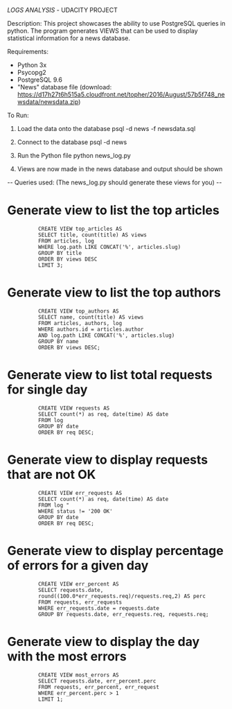 *LOGS ANALYSIS* - UDACITY PROJECT

 Description:  This project showcases the ability to use PostgreSQL queries in python. 
              The program generates VIEWS that can be used to display statistical information
              for a news database.
 
 Requirements:
 - Python 3x
 - Psycopg2
 - PostgreSQL 9.6
 - "News" database file (download: https://d17h27t6h515a5.cloudfront.net/topher/2016/August/57b5f748_newsdata/newsdata.zip)

 To Run:
 1. Load the data onto the database
	psql -d news -f newsdata.sql
 
 2. Connect to the database 
        psql -d news

 3. Run the Python file
        python news_log.py

 4. Views are now made in the news database and output should be shown



 -- Queries used: (The news_log.py should generate these views for you) --
          

# Generate view to list the top articles

              CREATE VIEW top_articles AS
              SELECT title, count(title) AS views
              FROM articles, log
              WHERE log.path LIKE CONCAT('%', articles.slug)
              GROUP BY title
              ORDER BY views DESC
              LIMIT 3;


# Generate view to list the top authors

    	      CREATE VIEW top_authors AS
              SELECT name, count(title) AS views
              FROM articles, authors, log
              WHERE authors.id = articles.author
              AND log.path LIKE CONCAT('%', articles.slug)
              GROUP BY name
              ORDER BY views DESC;


# Generate view to list total requests for single day
              CREATE VIEW requests AS
              SELECT count(*) as req, date(time) AS date
              FROM log
              GROUP BY date
              ORDER BY req DESC;


# Generate view to display requests that are not OK
              CREATE VIEW err_requests AS
              SELECT count(*) as req, date(time) AS date
              FROM log "
              WHERE status != '200 OK'
              GROUP BY date
              ORDER BY req DESC;


# Generate view to display percentage of errors for a given day
              CREATE VIEW err_percent AS
              SELECT requests.date,
              round((100.0*err_requests.req)/requests.req,2) AS perc
              FROM requests, err_requests
              WHERE err_requests.date = requests.date
              GROUP BY requests.date, err_requests.req, requests.req;


# Generate view to display the day with the most errors
              CREATE VIEW most_errors AS
              SELECT requests.date, err_percent.perc
              FROM requests, err_percent, err_request
              WHERE err_percent.perc > 1
              LIMIT 1;
